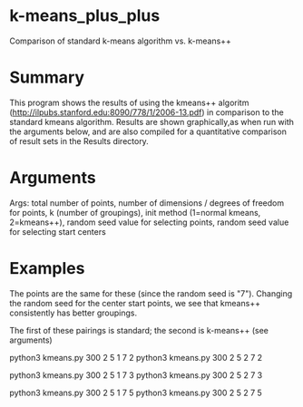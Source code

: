 # k-means_plus_plus
Comparison of standard k-means algorithm vs. k-means++

# Summary
This program shows the results of using the kmeans++ algoritm
(http://ilpubs.stanford.edu:8090/778/1/2006-13.pdf) in comparison
to the standard kmeans algorithm. Results are shown graphically,as 
when run with the arguments below, and are also compiled for a
quantitative comparison of result sets in the Results directory.

# Arguments
Args: 
    total number of points, 
    number of dimensions / degrees of freedom for points, 
    k (number of groupings), 
    init method (1=normal kmeans, 2=kmeans++), 
    random seed value for selecting points, 
    random seed value for selecting start centers

# Examples
The points are the same for these (since the random seed is "7").
Changing the random seed for the center start points, we see that 
kmeans++ consistently has better groupings.

The first of these pairings is standard; the second is k-means++
(see arguments)

python3 kmeans.py 300 2 5 1 7 2
python3 kmeans.py 300 2 5 2 7 2

python3 kmeans.py 300 2 5 1 7 3
python3 kmeans.py 300 2 5 2 7 3

python3 kmeans.py 300 2 5 1 7 5
python3 kmeans.py 300 2 5 2 7 5

